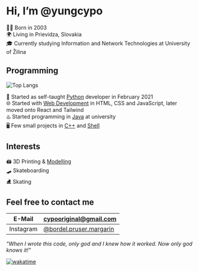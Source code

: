 # Hi, I’m @yungcypo
👶🏻 Born in 2003  
🌍 Living in Prievidza, Slovakia  
🎓 Currently studying Information and Network Technologies at University of Žilina  

## Programming
![Top Langs](https://github-readme-stats.vercel.app/api/top-langs?username=yungcypo&layout=compact&theme=github_dark)  

🐍 Started as self-taught [Python](https://github.com/yungcypo?tab=repositories&q=&language=python) developer in February 2021  
🌐 Started with [Web Development](https://github.com/yungcypo/yungcypo.github.io) in HTML, CSS and JavaScript, later moved onto React and Tailwind  
♨️ Started programming in [Java](https://github.com/yungcypo?tab=repositories&q=&language=java) at university  
🖥️ Few small projects in [C++](https://github.com/yungcypo?tab=repositories&q=&language=c%2B%2B) and [Shell](https://github.com/yungcypo?tab=repositories&q=&language=shell)  

## Interests
🖨️ 3D Printing & [Modelling](https://www.printables.com/@cypo)  
🛹 Skateboarding  
⛸️ Skating  

## Feel free to contact me  
| E-Mail | cypooriginal@gmail.com |
|-|-|
| Instagram | [@bordel.pruser.margarin](https://www.instagram.com/bordel.pruser.margarin/) |

*"When I wrote this code, only god and I knew how it worked. Now only god knows it!"*  
 
[![wakatime](https://wakatime.com/badge/user/4c514061-8f41-4da2-97ea-f2b4906774a3.svg)](https://wakatime.com/@4c514061-8f41-4da2-97ea-f2b4906774a3)  
